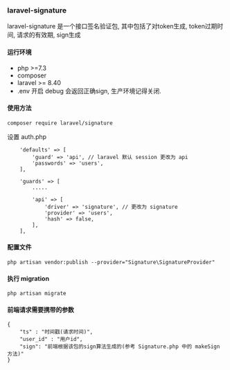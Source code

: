 ### laravel-signature 

laravel-signature 是一个接口签名验证包, 其中包括了对token生成, token过期时间, 请求的有效期, sign生成

#### 运行环境
- php >=7.3
- composer
- laravel >= 8.40
- .env 开启 debug 会返回正确sign, 生产环境记得关闭. 

#### 使用方法
`composer require laravel/signature`

设置 auth.php 
```
    'defaults' => [
        'guard' => 'api', // laravel 默认 session 更改为 api
        'passwords' => 'users',
    ],
    
    'guards' => [
        .....
        
        'api' => [
            'driver' => 'signature', // 更改为 signature
            'provider' => 'users',
            'hash' => false,
        ],
    ],

```

#### 配置文件
`
php artisan vendor:publish --provider="Signature\SignatureProvider"
`

#### 执行 migration
`
php artisan migrate
`

#### 前端请求需要携带的参数
```
{
    "ts" : "时间戳(请求时间)",
    "user_id" : "用户id",
    "sign": "前端根据该包的sign算法生成的(参考 Signature.php 中的 makeSign 方法)"
}
```
